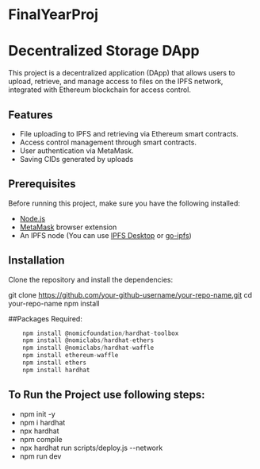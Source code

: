 # FinalYearProj
# Decentralized Storage DApp

This project is a decentralized application (DApp) that allows users to upload, retrieve, and manage access to files on the IPFS network, integrated with Ethereum blockchain for access control.

## Features

- File uploading to IPFS and retrieving via Ethereum smart contracts.
- Access control management through smart contracts.
- User authentication via MetaMask.
- Saving CIDs generated by uploads

## Prerequisites

Before running this project, make sure you have the following installed:

- [Node.js](https://nodejs.org/)
- [MetaMask](https://metamask.io/) browser extension
- An IPFS node (You can use [IPFS Desktop](https://github.com/ipfs-shipyard/ipfs-desktop) or [go-ipfs](https://github.com/ipfs/go-ipfs))

## Installation

Clone the repository and install the dependencies:

git clone https://github.com/your-github-username/your-repo-name.git
cd your-repo-name
npm install

##Packages Required:
```js
    npm install @nomicfoundation/hardhat-toolbox
    npm install @nomiclabs/hardhat-ethers
    npm install @nomiclabs/hardhat-waffle
    npm install ethereum-waffle
    npm install ethers
    npm install hardhat
```

## To Run the Project use following steps:
- npm init -y
- npm i hardhat
- npx hardhat
- npm compile
- npx hardhat run scripts/deploy.js --network <network-name>
- npm run dev
